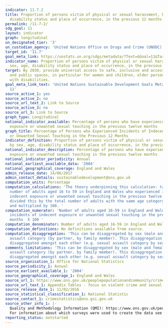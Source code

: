 ```yaml
---
indicator: 11.7.2
title: Proportion of persons victim of physical or sexual harassment, by sex, age,
  disability status and place of occurrence, in the previous 12 months
permalink: /11-7-2/
sdg_goal: 11
layout: indicator
graph: longitudinal
un_designated_tier: '3'
un_custodian_agency: 'United Nations Office on Drugs and Crime (UNODC)  '
target_id: '11.7'
goal_meta_link: https://unstats.un.org/sdgs/metadata/?Text=&Goal=11&Target=11.7
indicator_name: Proportion of persons victim of physical or sexual harassment, by
  sex, age, disability status and place of occurrence, in the previous 12 months
target: By 2030, provide universal access to safe, inclusive and accessible, green
  and public spaces, in particular for women and children, older persons and persons
  with disabilities.
goal_meta_link_text: 'United Nations Sustainable Development Goals Metadata: Goal
  11'
source_active_1: yes
source_active_2: no
source_url_text_2: Link to Source
source_active_3: no
source_url_3: Link to Source
graph_type: Longitudinal
national_indicator_available: Percentage of persons who have experienced indecent
  exposure or unwanted sexual touching in the previous twelve months
graph_title: Percentage of Persons who Experienced Incidents of Indecent Exposure
  or Unwanted Sexual Touching in the Previous 12 Months
indicator_definition: Proportion of persons victim of physical or sexual harassment,
  by sex, age, disability status and place of occurrence, in the previous 12 months
national_indicator_description: Percentage of persons who have experienced indecent
  exposure or unwanted sexual touching in the previous twelve months
national_indicator_periodicity: Annual
national_earliest_available_data: '2004'
national_geographical_coverage: England and Wales
admin_release_date: 14/06/2017
admin_contact_details: sustainabledevelopment@ons.gov.uk
computation_units: Percentage
computation_calculations: 'The theory underpinning this calculation: taking the total
  number of adults aged 16 to 59 in England and Wales who experienced incidents of
  indecent exposure or unwanted sexual touching in the previous twelve months and
  divided this by the total number of adults with the same age category in England/Wales
  and multiplied by 100. '
computation_numerator: 'Number of adults aged 16-59 in England and Wales who experienced
  incidents of indecent exposure or unwanted sexual touching in the previous twelve
  months  X 100 '
computation_denominator: Number of adults aged 16-59 in England and Wales
computation_definitions: No definitions available from source.
computation_disaggregation: 'This can be disaggregated by sex (male and female). Sexual
  assault category (by partner, by family member). This disaggregation can be further
  disaggregated amongst each other (e.g. sexual assault category by sex). '
comments_limitations: 'This can be disaggregated by sex (male and female). Sexual
  assault category (by partner, by family member). This disaggregation can be further
  disaggregated amongst each other (e.g. sexual assault category by sex). '
source_organisation_1: Office for National Statistics
source_periodicity_1: Annual
source_earliest_available_1: '2004'
source_geographical_coverage_1: England and Wales
source_url_1: https://www.ons.gov.uk/peoplepopulationandcommunity/crimeandjustice/datasets/appendixtablesfocusonviolentcrimeandsexualoffences
source_url_text_1: Appendix Tables - focus on violent crime and sexual offences
source_release_date_1: 11/02/2016
source_statistical_classification_1: National Statistic
source_contact_1: crimestatistics@ons.gsi.gov.uk
source_other_info_1: |-
  Quality and Methodology Information (QMI): https://www.ons.gov.uk/peoplepopulationandcommunity/crimeandjustice/methodologies/crimeandjusticemethodology
  For information about which surveys were used to create the data see the Quality and Methodology information.
reporting_status: notstarted
---
```

